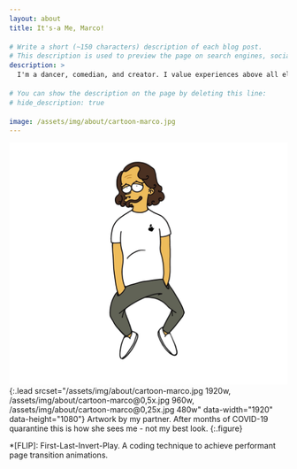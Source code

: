```yaml
---
layout: about
title: It's-a Me, Marco!

# Write a short (~150 characters) description of each blog post.
# This description is used to preview the page on search engines, social media, etc.
description: >
  I'm a dancer, comedian, and creator. I value experiences above all else whether it's creating products, hosting events, performing, or traveling. You can also refer to me as that Software Engineer who [pole dances](https://www.instagram.com/p/BWorCW5lBAx/), [breakdances](https://www.instagram.com/p/BDPVS0Ys_BW/), [makes funny videos](https://www.facebook.com/TheRoomiesSkits/videos/1317702118260289/), and [travels a lot](https://www.facebook.com/marcochiangtw/videos/picfp.726419761/10158484799864762/?type=3&theater).

# You can show the description on the page by deleting this line:
# hide_description: true

image: /assets/img/about/cartoon-marco.jpg
---
```


![Screenshot](assets/img/about/cartoon-marco.jpg){:.lead srcset="/assets/img/about/cartoon-marco.jpg 1920w, /assets/img/about/cartoon-marco@0,5x.jpg 960w, /assets/img/about/cartoon-marco@0,25x.jpg 480w" data-width="1920" data-height="1080"}
Artwork by my partner. After months of COVID-19 quarantine this is how she sees me - not my best look.
{:.figure}

*[FLIP]: First-Last-Invert-Play. A coding technique to achieve performant page transition animations.
